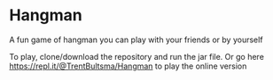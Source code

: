 # Hangman

A fun game of hangman you can play with your friends or by yourself

To play, clone/download the repository and run the jar file. Or go here https://repl.it/@TrentBultsma/Hangman to play the online version
